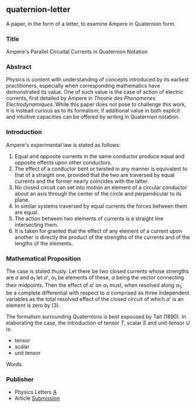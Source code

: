 ## quaternion-letter

A paper, in the form of a letter, to examine Ampere in Quaternion form.

### Title

Ampere's Parallel Circuital Currents in Quaternion Notation

### Abstract

Physics is content with understanding of concepts introduced by its earliest practitioners, especially when corresponding mathematics have demonstrated its value. One of such value is the case of action of electric currents, first detailed by Ampere in _Theorie des Phenomenes Electrodynamiques_. While this paper does not pose to challenge this work, it is instead curious as to its formalism; if additional value in both explicit and intuitive capacities can be offered by writing in Quaternion notation.

### Introduction

Ampere's experimental law is stated as follows:

1. Equal and opposite currents in the same conductor produce equal and opposite effects upon other conductors.
2. The effect of a conductor bent or twisted in any manner is equivalent to that of a straight one, provided that the two are traversed by equal currents and the former nearly coincides with the latter.
3. No closed circuit can set into motion an element of a circular conductor about an axis through the center of the circle and perpendicular to its plane.
4. In similar systems traversed by equal currents the forces between them are equal.
5. The action between two elements of currents is a straight line intersecting them.
6. It is taken for granted that the effect of any element of a current upon another is directly the product of the strengths of the currents and of the lengths of the elements.

### Mathematical Proposition

The case is stated thusly: Let there be two closed currents whose strengths are $a$ and $a_1$ let $\alpha\prime$, $\alpha_1$ be elements of these, $\alpha$ being the vector connecting their midpoints. Then the effect of $\alpha\prime$ on $\alpha_1$ must, when resolved along $\alpha_1$, be a complete differential with respect to $\alpha$ comprised as three independent variables as the total resolved effect of the closed circuit of which $\alpha\prime$ is an element is zero by (3).

The formalism surrounding Quaternions is best espoused by Tait (1890). In elaborating the case, the introduction of tensor $T$, scalar $S$ and unit-tensor $U$ is:

* tensor
* scalar
* unit tensor

Words.

### Publisher

* Physics Letters [A](https://www.sciencedirect.com/journal/physics-letters-a)
* Article [Submission](https://www.editorialmanager.com/phyla/default.aspx)
